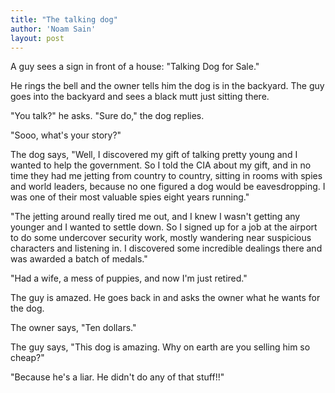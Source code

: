 ```yaml
---
title: "The talking dog"
author: 'Noam Sain'
layout: post
---
```


A guy sees a sign in front of a house: "Talking Dog for Sale."

He rings the bell and the owner tells him the dog is in the backyard. The guy goes into the backyard and sees a black mutt just sitting there.

"You talk?" he asks. "Sure do," the dog replies.

"Sooo, what's your story?"

The dog says, "Well, I discovered my gift of talking pretty young and I wanted to help the government. So I told the CIA about my gift, and in no time they had me jetting from country to country, sitting in rooms with spies and world leaders, because no one figured a dog would be eavesdropping. I was one of their most valuable spies eight years running."

"The jetting around really tired me out, and I knew I wasn't getting any younger and I wanted to settle down. So I signed up for a job at the airport to do some undercover security work, mostly wandering near suspicious characters and listening in. I discovered some incredible dealings there and was awarded a batch of medals."

"Had a wife, a mess of puppies, and now I'm just retired."

The guy is amazed. He goes back in and asks the owner what he wants for the dog.

The owner says, "Ten dollars."

The guy says, "This dog is amazing. Why on earth are you selling him so cheap?"

"Because he's a liar. He didn't do any of that stuff!!"